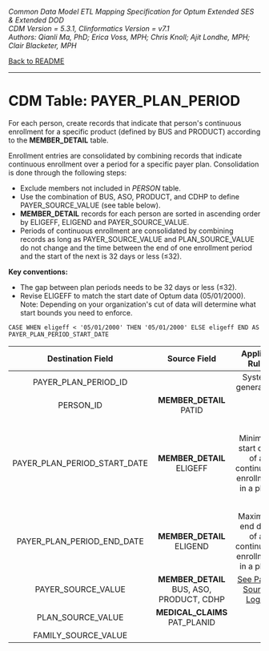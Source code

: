 *Common Data Model ETL Mapping Specification for Optum Extended SES & Extended DOD*
<br>*CDM Version = 5.3.1, Clinformatics Version = v7.1*
<br>*Authors: Qianli Ma, PhD; Erica Voss, MPH; Chris Knoll; Ajit Londhe, MPH; Clair Blacketer, MPH*

[Back to README](README.md)

---

# CDM Table: PAYER_PLAN_PERIOD

For each person, create records that indicate that person's continuous
enrollment for a specific product (defined by BUS and PRODUCT) according
to the **MEMBER_DETAIL** table.

Enrollment entries are consolidated by combining records that indicate
continuous enrollment over a period for a specific payer plan.
Consolidation is done through the following steps:

-   Exclude members not included in *PERSON* table.
-   Use the combination of BUS, ASO, PRODUCT, and CDHP to define
    PAYER_SOURCE_VALUE (see table below).
-   **MEMBER_DETAIL** records for each person are sorted in ascending
    order by ELIGEFF, ELIGEND and PAYER_SOURCE_VALUE.
-   Periods of continuous enrollment are consolidated by combining
    records as long as PAYER_SOURCE_VALUE and PLAN_SOURCE_VALUE do
    not change and the time between the end of one enrollment period and
    the start of the next is 32 days or less (&le;32).

**Key conventions:**

-   The gap between plan periods needs to be 32 days or less (&le;32).
-   Revise ELIGEFF to match the start date of Optum data (05/01/2000).
    Note: Depending on your organization's cut of data will determine
    what start bounds you need to enforce.

`CASE WHEN eligeff < '05/01/2000' THEN '05/01/2000' ELSE eligeff END AS PAYER_PLAN_PERIOD_START_DATE`

<a name="table-mappings-payer-plan-period"></a>

**Destination Field**|**Source Field**|**Applied Rule**|**Comment**
:-----:|:-----:|:-----:|:-----:
PAYER_PLAN_PERIOD_ID| |System generated.|
PERSON_ID|**MEMBER_DETAIL** PATID| |
PAYER_PLAN_PERIOD_START_DATE|**MEMBER_DETAIL** ELIGEFF|Minimum start date of a continuous enrollment in a plan.|Revise ELIGEFF using the code above to match the start date of Optum data.
PAYER_PLAN_PERIOD_END_DATE|**MEMBER_DETAIL** ELIGEND|Maximum end date of a continuous enrollment in a plan.|
PAYER_SOURCE_VALUE|**MEMBER_DETAIL** BUS, ASO, PRODUCT, CDHP|[See Payer Source Logic](#payer-source-logic)|
PLAN_SOURCE_VALUE|**MEDICAL_CLAIMS** PAT_PLANID||
FAMILY_SOURCE_VALUE| | |
